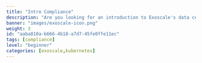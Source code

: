 ```yaml
---
title: "Intro Compliance"
description: "Are you looking for an introduction to Exoscale's data center processes and compliance topics? This INTRO Compliance Learning Path is perfect for non-technical individuals and covers the ground of all related topics. You'll learn about the benefits and challenges of compliance, sustainability, technical security, contractual setup, and response & support in modern IT scenarios, understand key concepts and terminology, and discover why these new rules are so important. "
banner: "images/exoscale-icon.png"
weight: 3
id: "aaba810a-b666-4b18-a7d7-45fe0ffe11ec"
tags: [compliance]
level: "beginner"
categories: [exoscale,kubernetes]
---
```

